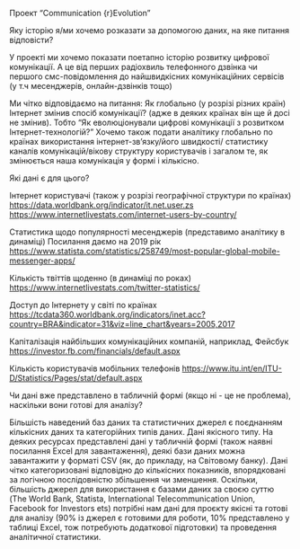 Проект “Communication {r}Evolution”

Яку історію я/ми хочемо розказати за допомогою даних, на яке питання відповісти?

У проекті ми хочемо показати поетапно історію розвитку цифрової комунікації. А це від перших радіохвиль телефонного дзвінка чи першого смс-повідомлення до найшвидкісних комунікаційних сервісів (у т.ч месенджерів, онлайн-дзвінків тощо)

Ми чітко відповідаємо на питання: Як глобально (у розрізі різних країн) Інтернет змінив спосіб комунікації? (адже в деяких країнах він ще й досі не змінив). Тобто “Як еволюціонували цифрові комунікації з розвитком Інтернет-технологій?” Хочемо також подати аналітику глобально по країнах використання інтернет-зв’язку/його швидкості/ статистику каналів комунікацій/вікову структуру користувачів і загалом те, як змінюється наша комунікація у формі і кількісно.

Які дані є для цього?

Інтернет користувачі (також у розрізі географічної структури по країнах)
https://data.worldbank.org/indicator/it.net.user.zs 
https://www.internetlivestats.com/internet-users-by-country/

Статистика щодо популярності месенджерів (представимо аналітику в динаміці) Посилання даємо на 2019 рік
https://www.statista.com/statistics/258749/most-popular-global-mobile-messenger-apps/

Кількість твіттів щоденно (в динаміці по роках)
https://www.internetlivestats.com/twitter-statistics/

Доступ до Інтернету у світі по країнах
https://tcdata360.worldbank.org/indicators/inet.acc?country=BRA&indicator=31&viz=line_chart&years=2005,2017

Капіталізація найбільших комунікаційних компаній, наприклад, Фейсбук
https://investor.fb.com/financials/default.aspx

Кількість користувачів мобільних телефонів
https://www.itu.int/en/ITU-D/Statistics/Pages/stat/default.aspx

Чи дані вже представлено в табличній формі (якщо ні - це не проблема), наскільки вони готові для аналізу?

Більшість наведений баз даних та статистичних джерел є поєднанням кількісних даних та категорійних типів даних. Дані якісного типу. На деяких ресурсах представлені дані у табличній формі (також наявні посилання Excel для завантаження), деякі бази даних можна завантажити у форматі CSV (як, до прикладу, на Світовому банку). Дані чітко категоризовані відповідно до кількісних показників, впорядковані за логічною послідовністю збільшення чи зменшення. Оскільки, більшість джерел для використання є базами даних за своєю суттю (The World Bank, Statista, International Telecommunication Union, Facebook for Investors ets) потрібні нам дані для проєкту якісні та готові для аналізу (90% із джерел є готовими для роботи, 10% представлено у таблиці Excel, тож потребують додаткової підготовки) та проведення аналітичної статистики. 

